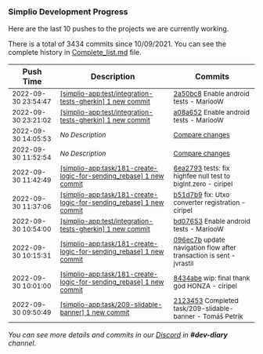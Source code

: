 
### Simplio Development Progress

Here are the last 10 pushes to the projects we are currently working.

There is a total of 3434 commits since 10/09/2021. You can see the complete history in
 [Complete_list.md](Complete_list.md) file.

| Push Time | Description | Commits |
| --- | --- | --- |
| <sub>2022-09-30 23:54:47</sub> | <sub>[[simplio-app:test/integration\-tests\-gherkin] 1 new commit](https://github.com/SimplioOfficial/simplio-app/commit/2a50bc832416e9a091df40011c076bfc28460a73)</sub> | <sub>[2a50bc8](https://github.com/SimplioOfficial/simplio-app/commit/2a50bc832416e9a091df40011c076bfc28460a73) Enable android tests - MariooW</sub> |
| <sub>2022-09-30 23:21:02</sub> | <sub>[[simplio-app:test/integration\-tests\-gherkin] 1 new commit](https://github.com/SimplioOfficial/simplio-app/commit/a08a6529a3441197e37b28794a5dd9a3304c1827)</sub> | <sub>[a08a652](https://github.com/SimplioOfficial/simplio-app/commit/a08a6529a3441197e37b28794a5dd9a3304c1827) Enable android tests - MariooW</sub> |
| <sub>2022-09-30 14:05:53</sub> | <sub>_No Description_</sub> | <sub>[Compare changes](https://github.com/SimplioOfficial/simplio-app/compare/75f212441fcc...688b4db00609)</sub> |
| <sub>2022-09-30 11:52:54</sub> | <sub>_No Description_</sub> | <sub>[Compare changes](https://github.com/SimplioOfficial/simplio-app/compare/6ea279302311...09c7b1736b95)</sub> |
| <sub>2022-09-30 11:42:49</sub> | <sub>[[simplio-app:task/181\-create\-logic\-for\-sending\_rebase] 1 new commit](https://github.com/SimplioOfficial/simplio-app/commit/6ea2793023118f8cfedbd1beed5ba8721942b5e5)</sub> | <sub>[6ea2793](https://github.com/SimplioOfficial/simplio-app/commit/6ea2793023118f8cfedbd1beed5ba8721942b5e5) tests: fix highfee null test to bigInt.zero - ciripel</sub> |
| <sub>2022-09-30 11:37:06</sub> | <sub>[[simplio-app:task/181\-create\-logic\-for\-sending\_rebase] 1 new commit](https://github.com/SimplioOfficial/simplio-app/commit/b51d7b9ee37617b2f3a1a4c713e40827c105ae15)</sub> | <sub>[b51d7b9](https://github.com/SimplioOfficial/simplio-app/commit/b51d7b9ee37617b2f3a1a4c713e40827c105ae15) fix: Utxo converter registration - ciripel</sub> |
| <sub>2022-09-30 10:54:00</sub> | <sub>[[simplio-app:test/integration\-tests\-gherkin] 1 new commit](https://github.com/SimplioOfficial/simplio-app/commit/bd07653cedc8abc5eaa882a5786cb94ae4ce2b7a)</sub> | <sub>[bd07653](https://github.com/SimplioOfficial/simplio-app/commit/bd07653cedc8abc5eaa882a5786cb94ae4ce2b7a) Enable android tests - MariooW</sub> |
| <sub>2022-09-30 10:15:31</sub> | <sub>[[simplio-app:task/181\-create\-logic\-for\-sending\_rebase] 1 new commit](https://github.com/SimplioOfficial/simplio-app/commit/096ec7b2a54513ffcd5b3e8d9d9e828989fe02e8)</sub> | <sub>[096ec7b](https://github.com/SimplioOfficial/simplio-app/commit/096ec7b2a54513ffcd5b3e8d9d9e828989fe02e8) update navigation flow after transaction is sent - jvrastil</sub> |
| <sub>2022-09-30 10:01:00</sub> | <sub>[[simplio-app:task/181\-create\-logic\-for\-sending\_rebase] 1 new commit](https://github.com/SimplioOfficial/simplio-app/commit/8434abe99ea82aa7cbcad6c6001289f3c38d4b2e)</sub> | <sub>[8434abe](https://github.com/SimplioOfficial/simplio-app/commit/8434abe99ea82aa7cbcad6c6001289f3c38d4b2e) wip: final thank god HONZA - ciripel</sub> |
| <sub>2022-09-30 09:50:49</sub> | <sub>[[simplio-app:task/209\-slidable\-banner] 1 new commit](https://github.com/SimplioOfficial/simplio-app/commit/21234533df306fff0c0cb1ed6b91303589a7f0b5)</sub> | <sub>[2123453](https://github.com/SimplioOfficial/simplio-app/commit/21234533df306fff0c0cb1ed6b91303589a7f0b5) Completed task/209-slidable-banner - Tomáš Petrík</sub> |

_You can see more details and commits in our [Discord](https://discord.gg/aKhjuwZmdP) in **#dev-diary** channel._
